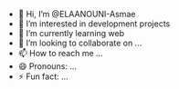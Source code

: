 - 👋 Hi, I’m @ELAANOUNI-Asmae
- 👀 I’m interested in development projects
- 🌱 I’m currently learning web
- 💞️ I’m looking to collaborate on ...
- 📫 How to reach me ...
- 😄 Pronouns: ...
- ⚡ Fun fact: ...

<!---
ELAANOUNI-Asmae/ELAANOUNI-Asmae is a ✨ special ✨ repository because its `README.md` (this file) appears on your GitHub profile.
You can click the Preview link to take a look at your changes.
--->
